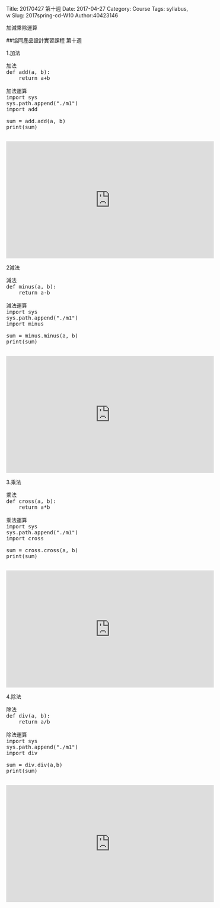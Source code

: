 Title: 20170427 第十週
Date: 2017-04-27
Category: Course
Tags: syllabus, w
Slug: 2017spring-cd-W10
Author:40423146

加減乘除運算

<!-- PELICAN_END_SUMMARY -->

##協同產品設計實習課程 第十週

1.加法

<pre class="brush: python">
加法
def add(a, b):
    return a+b
 
加法運算  
import sys
sys.path.append("./m1")
import add

sum = add.add(a, b)
print(sum)

</pre>

<iframe width="560" height="315" src="https://www.youtube.com/embed/ES-tNryQ4oM" frameborder="0" allowfullscreen></iframe>



2減法 

<pre class="brush: python">
減法
def minus(a, b):
    return a-b
 
減法運算  
import sys
sys.path.append("./m1")
import minus

sum = minus.minus(a, b)
print(sum)

</pre>

<iframe width="560" height="315" src="https://www.youtube.com/embed/_5nqGaIa9cQ" frameborder="0" allowfullscreen></iframe>



3.乘法 

<pre class="brush: python">
乘法
def cross(a, b):
    return a*b
 
乘法運算  
import sys
sys.path.append("./m1")
import cross

sum = cross.cross(a, b)
print(sum)

</pre>

<iframe width="560" height="315" src="https://www.youtube.com/embed/8MCETHWWo2c" frameborder="0" allowfullscreen></iframe>



4.除法

<pre class="brush: python">
除法
def div(a, b):
    return a/b
 
除法運算  
import sys
sys.path.append("./m1")
import div 

sum = div.div(a,b)
print(sum)

</pre>


  <iframe width="560" height="315" src="https://www.youtube.com/embed/p26d9BmPAv0" frameborder="0" allowfullscreen></iframe>


<!-- 導入 Brython 標準程式庫 -->
<script src="../data/brython.js"></script>
<!-- <script src="../data/brython_stdlib"></script>-->
 
<!-- 啟動 Brython -->
<script>
window.onload=function(){
// 設定 data/py 為共用程式路徑
brython({debug:1, pythonpath:['./../data/py']});
}
</script>
 
<!-- 以下實際利用  Brython 畫四連桿 trace point 路徑-->
<div id="container" width="600" height="400"></div>
 
<script type="text/python3">
from browser import document as doc
from browser import html
import math
container = doc['container']
degree = math.pi/180
a = input('give me a')
container<=str(math.cos(60*degree)+float(a))

